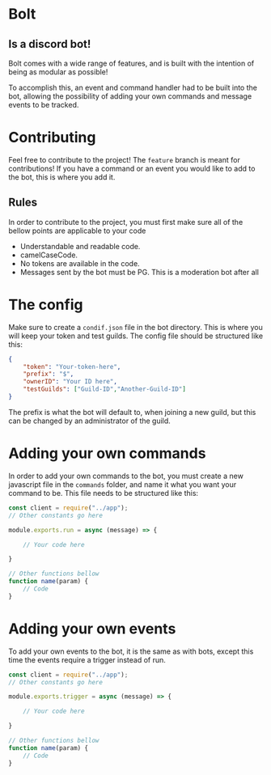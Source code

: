 # Bolt
## Is a discord bot!

Bolt comes with a wide range of features, and is built with the intention of being as modular as possible!

To accomplish this, an event and command handler had to be built into the bot, allowing the possibility of adding your own commands and message events to be tracked. 

# Contributing

Feel free to contribute to the project! The `feature` branch is meant for contributions! If you have a command or an event you would like to add to the bot, this is where you add it.

## Rules
In order to contribute to the project, you must first make sure all of the bellow points are applicable to your code

* Understandable and readable code.
* camelCaseCode.
* No tokens are available in the code.
* Messages sent by the bot must be PG. This is a moderation bot after all

# The config

Make sure to create a `condif.json` file in the bot directory. This is where you will keep your token and test guilds. The config file should be structured like this:
```json
{
    "token": "Your-token-here",
    "prefix": "$",
    "ownerID": "Your ID here",
    "testGuilds": ["Guild-ID","Another-Guild-ID"]
}
```
The prefix is what the bot will default to, when joining a new guild, but this can be changed by an administrator of the guild.

# Adding your own commands

In order to add your own commands to the bot, you must create a new javascript file in the `commands` folder, and name it what you want your command to be. This file needs to be structured like this:
```js
const client = require("../app");
// Other constants go here

module.exports.run = async (message) => {

    // Your code here

}

// Other functions bellow
function name(param) {
    // Code
}
```

# Adding your own events

To add your own events to the bot, it is the same as with bots, except this time the events require a trigger instead of run.
```js
const client = require("../app");
// Other constants go here

module.exports.trigger = async (message) => {

    // Your code here

}

// Other functions bellow
function name(param) {
    // Code
}
```

